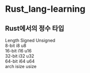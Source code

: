 # Rust_lang-learning

<h2>Rust에서의 정수 타입</h2>
Length	Signed	Unsigned <br>
8-bit	  i8	    u8<br>
16-bit	i16    	u16<br>
32-bit	i32    	u32<br>
64-bit	i64    	u64<br>
arch	  isize	  usize<br>
